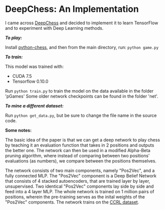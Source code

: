 # DeepChess: An Implementation

I came across [DeepChess](http://www.cs.tau.ac.il/~wolf/papers/deepchess.pdf) and decided to implement it to learn TensorFlow and to experiment with Deep Learning methods.

***To play:***

Install [python-chess](https://pypi.python.org/pypi/python-chess), and then from the main directory, run: `python game.py`

***To train:***

This model was trained with:
- CUDA 7.5
- Tensorflow 0.10.0

Run `python train.py` to train the model on the data available in the folder 'pGames'
Some older network checkpoints can be found in the folder 'net'.

***To mine a different dataset:***

Run `python get_data.py`, but be sure to change the file name in the source code.

****Some notes:****

The basic idea of the paper is that we can get a deep network to play chess by teaching it an evaluation function that takes in 2 positions and outputs the better one. The network can then be used in a modified Alpha-Beta pruning algorithm, where instead of comparing between two positions' evaluations (as numbers), we compare between the positions themselves.

The network consists of two main components, namely "Pos2Vec", and a fully connected MLP. The "Pos2Vec" component is a Deep Belief Network that consists of 4 stacked autoencoders, that are trained layer by layer, unsupervised. Two identical "Pos2Vec" components lay side by side and feed into a 4 layer MLP. The whole network is trained on 1 million pairs of positions, wherein the pre-training serves as the inital weights of the "Pos2Vec" components.
The network trains on the [CCRL dataset](http://www.computerchess.org.uk/ccrl/4040/games.html). 
